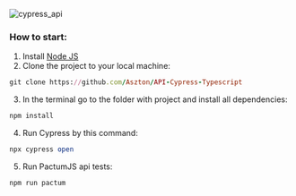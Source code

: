 ![cypress_api](https://d3f1iyfxxz8i1e.cloudfront.net/courses/course_image/a3318049abdb.png)
### How to start:
1. Install [Node JS](https://nodejs.org/en/download/)
2. Clone the project to your local machine:
```ruby
git clone https://github.com/Aszton/API-Cypress-Typescript
```
3. In the terminal go to the folder with project and install all dependencies:
```ruby
npm install
```
4. Run Cypress by this command:
```ruby
npx cypress open
```
5. Run PactumJS api tests:
```ruby
npm run pactum
```
